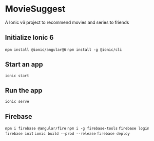 # MovieSuggest
A Ionic v6 project to recommend movies and series to friends


## Initialize Ionic 6
`npm install @ionic/angular@6`
`npm install -g @ionic/cli`


## Start an app
`ionic start`


## Run the app
`ionic serve`


## Firebase
`npm i firebase @angular/fire`
`npm i -g firebase-tools`
`firebase login`
`firebase init`
`ionic build --prod --release`
`firebase deploy`
